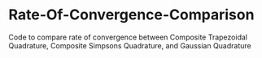 # Rate-Of-Convergence-Comparison
Code to compare rate of convergence between Composite Trapezoidal Quadrature, Composite Simpsons Quadrature, and Gaussian Quadrature
